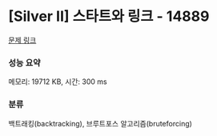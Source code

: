 # [Silver II] 스타트와 링크 - 14889 

[문제 링크](https://www.acmicpc.net/problem/14889) 

### 성능 요약

메모리: 19712 KB, 시간: 300 ms

### 분류

백트래킹(backtracking), 브루트포스 알고리즘(bruteforcing)

